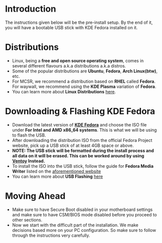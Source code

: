 # Introduction

The instructions given below will be the pre-install setup. By the end of it, you will have a bootable USB stick with KDE Fedora installed on it.

# Distributions

- Linux, being a **free and open source operating system**, comes in several different flavours a.k.a distributions a.k.a distros.
- Some of the popular distributions are **Ubuntu**, **Fedora**, **Arch Linux(btw)**, etc.
- For MCSR, we recommend a distribution based on **RHEL** called **Fedora**. For waywall, we recommend using the **KDE Plasma** variation of **Fedora**.
- You can learn more about **Linux Distributions** [here](https://en.wikipedia.org/wiki/Linux_distribution).

# Downloading & Flashing KDE Fedora

- Download the latest version of **[KDE Fedora](https://fedoraproject.org/kde/download)** and choose the ISO file under **For Intel and AMD x86_64 systems**. This is what we will be using to flash the USB.
- After downloading the distribution ISO from the official Fedora Project website, pick up a USB stick of at least 4GB space or above.
- **NOTE: The USB stick will be formatted during the install process and all data on it will be erased. This can be worked around by using [Ventoy](https://www.ventoy.net/en/download.html) Instead.**
- To install the ISO into the USB stick, follow the guide for **Fedora Media Writer** listed on the [aforementioned website](https://fedoraproject.org/kde/download)
- You can learn more about **USB Flashing** [here](https://wiki.archlinux.org/title/USB_flash_installation_medium)

# Moving Ahead

- Make sure to have Secure Boot disabled in your motherboard settings and make sure to have CSM/BIOS mode disabled before you proceed to other sections.
- Now we start with the difficult part of the installation. We make decisions based more on your PC configuration. So make sure to follow through the instructions very carefully.
